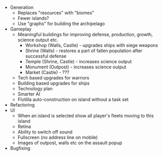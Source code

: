 * Generation
	* Replaces "resources" with "biomes"
	* Fewer islands?
	* Use "graphs" for building the archipelago
* Gameplay
	* Meaningful buildings for improving defense, production, growth, science output etc.
		* Workshop (Walls, Castle) - upgrades ships with siege weapons
		* Shrine (Walls) - restores a part of fallen population after successful defense
		* Temple (Shrine, Castle) - increases science output
		* Monument (Outpost) - increases science output
		* Market (Castle) - ???
	* Tech based upgrades for warriors
	* Building based upgrades for ships
	* Technology plan
	* Smarter AI
	* Flotilla auto-construction on island without a task set
* Refactoring
* UI
	* When an island is selected show all player's fleets moving to this island
	* Retina
	* Ability to switch off sound
	* Fullscreen (no address line on mobile)
	* Images of outpost, walls etc on the assault popup
* Bugfixing